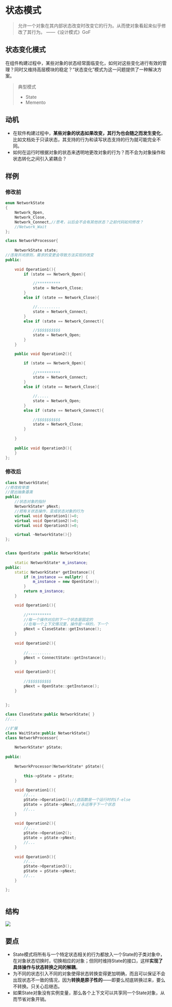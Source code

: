 # 状态模式

> 允许一个对象在其内部状态改变时改变它的行为。从而使对象看起来似乎修改了其行为。
> 																									——《设计模式》GoF

## 状态变化模式

在组件构建过程中，某些对象的状态经常面临变化，如何对这些变化进行有效的管理？同时又维持高层模块的稳定？“状态变化”模式为这一问题提供了一种解决方案。

> 典型模式
>
> - State
> - Memento

## 动机

- 在软件构建过程中，**某些对象的状态如果改变，其行为也会随之而发生变化**，比如文档处于只读状态，其支持的行为和读写状态支持的行为就可能完全不同。
- 如何在运行时根据对象的状态来透明地更改对象的行为？而不会为对象操作和状态转化之间引入紧耦合？ 

## 样例

### 修改前

```cpp
enum NetworkState
{
    Network_Open,
    Network_Close,
    Network_Connect,//思考，以后会不会有其他状态？之前代码如何修改？
    //Network_Wait
};

class NetworkProcessor{
    
    NetworkState state;
//违背开闭原则，需求的变更会导致方法实现的改变
public:
    
    void Operation1(){
        if (state == Network_Open){

            //**********
            state = Network_Close;
        }
        else if (state == Network_Close){

            //..........
            state = Network_Connect;
        }
        else if (state == Network_Connect){

            //$$$$$$$$$$
            state = Network_Open;
        }
    }

    public void Operation2(){

        if (state == Network_Open){
            
            //**********
            state = Network_Connect;
        }
        else if (state == Network_Close){

            //.....
            state = Network_Open;
        }
        else if (state == Network_Connect){

            //$$$$$$$$$$
            state = Network_Close;
        }
    
    }
     
    public void Operation3(){
    }
};
```



### 修改后

```cpp
class NetworkState{
//修改枚举类
//提出抽象基类
public:
    //状态对象的指针
    NetworkState* pNext;
    //把有关状态操作，变成状态对象的行为
    virtual void Operation1()=0;
    virtual void Operation2()=0;
    virtual void Operation3()=0;

    virtual ~NetworkState(){}
};


class OpenState :public NetworkState{
    
    static NetworkState* m_instance;
public:
    static NetworkState* getInstance(){
        if (m_instance == nullptr) {
            m_instance = new OpenState();
        }
        return m_instance;
    }

    void Operation1(){
        
        //**********
        //每一个操作对应的下一个状态是固定的
        //在每一个上下文情况里，操作是一样的，下一个
        pNext = CloseState::getInstance();
    }
    
    void Operation2(){
        
        //..........
        pNext = ConnectState::getInstance();
    }
    
    void Operation3(){
        
        //$$$$$$$$$$
        pNext = OpenState::getInstance();
    }
    
    
};

class CloseState:public NetworkState{ }
//...

//扩展
class WaitState:public NetworkState{}
class NetworkProcessor{
    
    NetworkState* pState;
    
public:
    
    NetworkProcessor(NetworkState* pState){
        
        this->pState = pState;
    }
    
    void Operation1(){
        //...
        pState->Operation1();//虚函数是一个运行时的if-else
        pState = pState->pNext;//永远等于下一个状态
        //...
    }
    
    void Operation2(){
        //...
        pState->Operation2();
        pState = pState->pNext;
        //...
    }
    
    void Operation3(){
        //...
        pState->Operation3();
        pState = pState->pNext;
        //...
    }

};



```

## 结构

![](/home/suyu/.config/Typora/typora-user-images/image-20230419191044406.png)

## 要点

- State模式将所有与一个特定状态相关的行为都放入一个State的子类对象中，在对象状态切换时，切换相应的对象；但同时维持State的接口，这样**实现了具体操作与状态转换之间的解耦**。
- 为不同的状态引入不同的对象使得状态转换变得更加明确，而且可以保证不会出现状态不一致的情况，因为**转换是原子性的**——即要么彻底转换过来，要么不转换。只关心后继态。
- 如果State对象没有实例变量，那么各个上下文可以共享同一个State对象，从而节省对象开销。